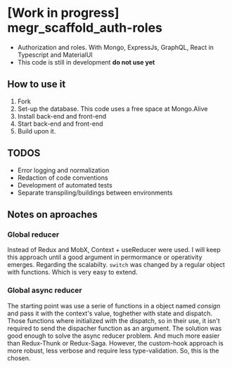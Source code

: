 # [Work in progress] megr_scaffold_auth-roles
- Authorization and roles. With Mongo, ExpressJs, GraphQL, React in Typescript and MaterialUI
- This code is still in development **do not use yet**

## How to use it
1. Fork
2. Set-up the database. This code uses a free space at Mongo.Alive
3. Install back-end and front-end
4. Start back-end and front-end
5. Build upon it.

## TODOS
- Error logging and normalization
- Redaction of code conventions
- Development of automated tests
- Separate transpiling/buildings between environments

## Notes on aproaches

### Global reducer
Instead of Redux and MobX, Context + useReducer were used. I will keep this approach until a good argument in permormance or operativity emerges.
Regarding the scalabilty. `switch` was changed by a regular object with functions. Which is very easy to extend.

### Global async reducer
The starting point was use a serie of functions in a object named _consign_ and pass it with the context's value, toghether with state and dispatch.
Those functions where initialized with the dispatch, so in their use, it isn't required to send the dispacher function as an argument.
The solution was good enough to solve the async reducer problem. And much more easier than Redux-Thunk or Redux-Saga.
However, the custom-hook approach is more robust, less verbose and require less type-validation. So, this is the chosen.